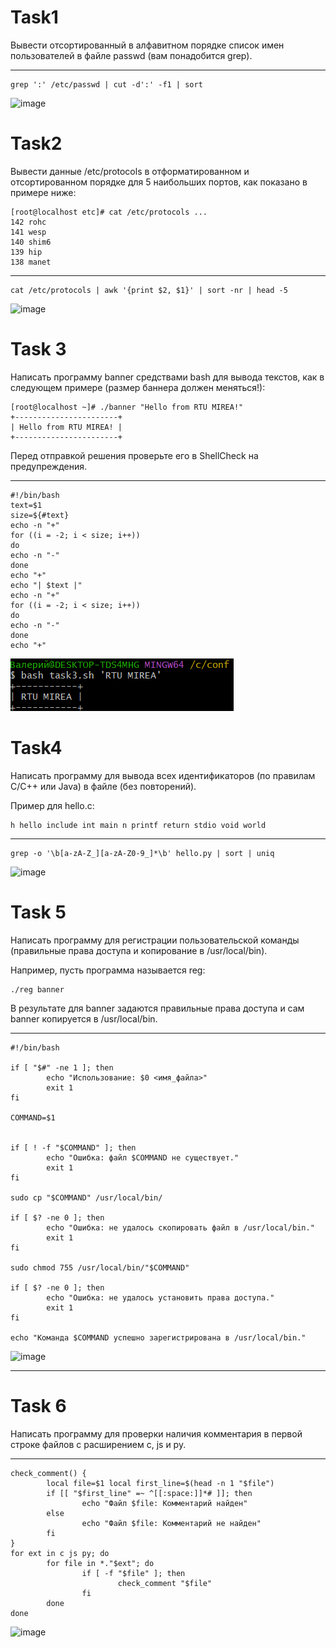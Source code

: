 # Task1
Вывести отсортированный в алфавитном порядке список имен пользователей в файле passwd (вам понадобится grep).
***
```
grep ':' /etc/passwd | cut -d':' -f1 | sort
```
![image](https://github.com/user-attachments/assets/77f2276a-e122-4db4-8f6e-41ad8e1da139)

# Task2
Вывести данные /etc/protocols в отформатированном и отсортированном порядке для 5 наибольших портов, как показано в примере ниже:
```
[root@localhost etc]# cat /etc/protocols ...
142 rohc
141 wesp
140 shim6
139 hip
138 manet
```
***
```
cat /etc/protocols | awk '{print $2, $1}' | sort -nr | head -5
```
![image](https://github.com/user-attachments/assets/2a97764c-2e40-4820-bd2a-a87e6fb6a3d4)

# Task 3
Написать программу banner средствами bash для вывода текстов, как в следующем примере (размер баннера должен меняться!):
```
[root@localhost ~]# ./banner "Hello from RTU MIREA!"
+-----------------------+
| Hello from RTU MIREA! |
+-----------------------+
```
Перед отправкой решения проверьте его в ShellCheck на предупреждения.
***
```
#!/bin/bash
text=$1
size=${#text}
echo -n "+"
for ((i = -2; i < size; i++))
do
echo -n "-"
done
echo "+"
echo "| $text |"
echo -n "+"
for ((i = -2; i < size; i++))
do
echo -n "-"
done
echo "+"
```
![image](https://github.com/faleeeerrra/Config_pract1/blob/main/image.png)

# Task4
Написать программу для вывода всех идентификаторов (по правилам C/C++ или Java) в файле (без повторений).

Пример для hello.c:
```
h hello include int main n printf return stdio void world
```
***
```
grep -o '\b[a-zA-Z_][a-zA-Z0-9_]*\b' hello.py | sort | uniq
```
![image](https://github.com/user-attachments/assets/8ec2d314-deba-4f0f-9e51-b3762efe5b7b)

# Task 5
Написать программу для регистрации пользовательской команды (правильные права доступа и копирование в /usr/local/bin).

Например, пусть программа называется reg:
```
./reg banner
```
В результате для banner задаются правильные права доступа и сам banner копируется в /usr/local/bin.
***
```
#!/bin/bash
 
if [ "$#" -ne 1 ]; then
        echo "Использование: $0 <имя_файла>"
        exit 1
fi
 
COMMAND=$1
 
 
if [ ! -f "$COMMAND" ]; then
        echo "Ошибка: файл $COMMAND не существует."
        exit 1
fi
 
sudo cp "$COMMAND" /usr/local/bin/
 
if [ $? -ne 0 ]; then
        echo "Ошибка: не удалось скопировать файл в /usr/local/bin."
        exit 1
fi
 
sudo chmod 755 /usr/local/bin/"$COMMAND"
 
if [ $? -ne 0 ]; then
        echo "Ошибка: не удалось установить права доступа."
        exit 1
fi
 
echo "Команда $COMMAND успешно зарегистрирована в /usr/local/bin."
```
![image](https://github.com/user-attachments/assets/df90b789-6011-467e-b566-6560b36ef5dd)
***


# Task 6
Написать программу для проверки наличия комментария в первой строке файлов с расширением c, js и py.
***
```
check_comment() {
        local file=$1 local first_line=$(head -n 1 "$file")
        if [[ "$first_line" =~ ^[[:space:]]*# ]]; then
                echo "Файл $file: Комментарий найден"
        else
                echo "Файл $file: Комментарий не найден"
        fi
}
for ext in c js py; do
        for file in *."$ext"; do
                if [ -f "$file" ]; then
                        check_comment "$file"
                fi
        done
done
```
![image](https://github.com/user-attachments/assets/7c2b529e-8c9e-4185-9bd4-7bf4250ca395)
